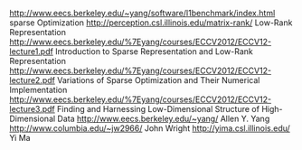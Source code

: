 http://www.eecs.berkeley.edu/~yang/software/l1benchmark/index.html sparse Optimization
http://perception.csl.illinois.edu/matrix-rank/  Low-Rank Representation
http://www.eecs.berkeley.edu/%7Eyang/courses/ECCV2012/ECCV12-lecture1.pdf Introduction to Sparse Representation and Low-Rank Representation
http://www.eecs.berkeley.edu/%7Eyang/courses/ECCV2012/ECCV12-lecture2.pdf Variations of Sparse Optimization and Their Numerical Implementation
http://www.eecs.berkeley.edu/%7Eyang/courses/ECCV2012/ECCV12-lecture3.pdf Finding and Harnessing Low-Dimensional Structure of High-Dimensional Data
http://www.eecs.berkeley.edu/~yang/ Allen Y. Yang
http://www.columbia.edu/~jw2966/ John Wright
http://yima.csl.illinois.edu/ Yi Ma
